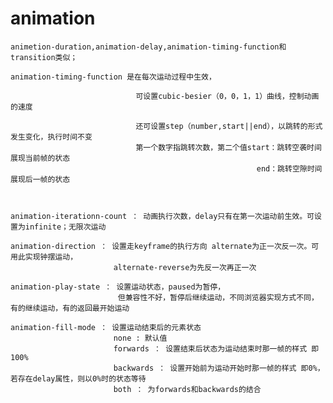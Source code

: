 # animation
    animetion-duration,animation-delay,animation-timing-function和transition类似；

    animation-timing-function 是在每次运动过程中生效，

                                可设置cubic-besier（0，0，1，1）曲线，控制动画的速度

                                还可设置step（number,start||end），以跳转的形式发生变化，执行时间不变
                                第一个数字指跳转次数，第二个值start：跳转空袭时间展现当前帧的状态
                                                           end：跳转空隙时间展现后一帧的状态



    animation-iterationn-count ： 动画执行次数，delay只有在第一次运动前生效。可设置为infinite；无限次运动

    animation-direction ： 设置走keyframe的执行方向 alternate为正一次反一次。可用此实现钟摆运动，
                           alternate-reverse为先反一次再正一次

    animation-play-state ： 设置运动状态，paused为暂停，
                            但兼容性不好，暂停后继续运动，不同浏览器实现方式不同，有的继续运动，有的返回最开始运动

    animation-fill-mode ： 设置运动结束后的元素状态
                           none : 默认值
                           forwards ： 设置结束后状态为运动结束时那一帧的样式 即100%
                           backwards ： 设置开始前为运动开始时那一帧的样式 即0%，若存在delay属性，则以0%时的状态等待
                           both ： 为forwards和backwards的结合  